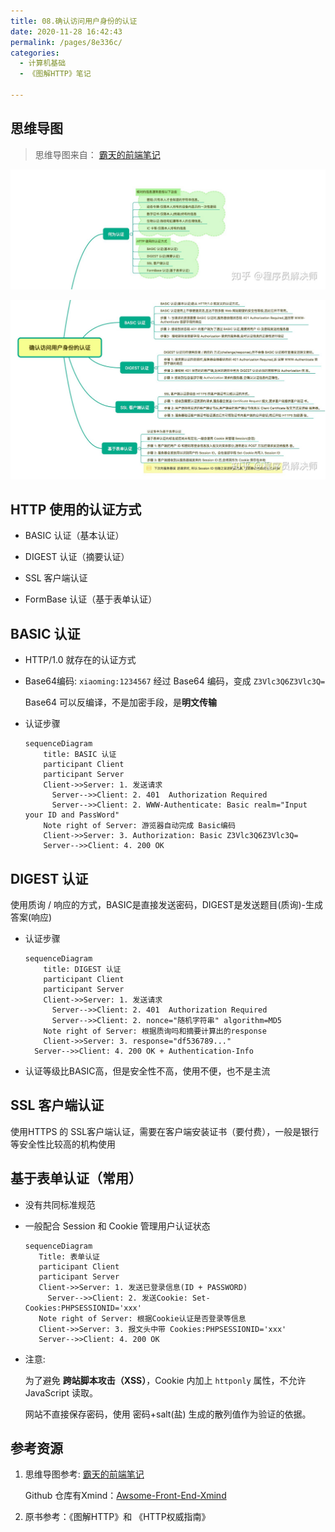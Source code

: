 ```yaml
---
title: 08.确认访问用户身份的认证
date: 2020-11-28 16:42:43
permalink: /pages/8e336c/
categories: 
  - 计算机基础
  - 《图解HTTP》笔记

---
```


## 思维导图

> 思维导图来自： [霸天的前端笔记](https://www.zhihu.com/column/c_57862727)

![img](./assets/img/v2-724b3275f795957e0f4e3fecdbd5a930_r.jpg)

![img](./assets/img/v2-262194c24fea4345e955bd9cea42f525_r.jpg)

## HTTP 使用的认证方式

- BASIC 认证（基本认证）

- DIGEST 认证（摘要认证）

- SSL 客户端认证

- FormBase 认证（基于表单认证）

## BASIC 认证

- HTTP/1.0 就存在的认证方式

- Base64编码:  `xiaoming:1234567` 经过 Base64 编码，变成 `Z3Vlc3Q6Z3Vlc3Q=`

  Base64 可以反编译，不是加密手段，是**明文传输**
  
- 认证步骤

  ```mermaid
  sequenceDiagram
      title: BASIC 认证
      participant Client
      participant Server
      Client->>Server: 1. 发送请求
  		Server-->>Client: 2. 401  Authorization Required  
  		Server-->>Client: 2. WWW-Authenticate: Basic realm="Input your ID and PassWord"
  	  Note right of Server: 游览器自动完成 Basic编码
  	  Client->>Server: 3. Authorization: Basic Z3Vlc3Q6Z3Vlc3Q=
      Server-->>Client: 4. 200 OK
  ```
## DIGEST 认证

使用质询 / 响应的方式，BASIC是直接发送密码，DIGEST是发送题目(质询)-生成答案(响应)

- 认证步骤
  ```mermaid
  sequenceDiagram
      title: DIGEST 认证
      participant Client
      participant Server
      Client->>Server: 1. 发送请求
  		Server-->>Client: 2. 401  Authorization Required  
  		Server-->>Client: 2. nonce="随机字符串" algorithm=MD5
  	  Note right of Server: 根据质询吗和摘要计算出的response
  	  Client->>Server: 3. response="df536789..."
    Server-->>Client: 4. 200 OK + Authentication-Info
  ```
  
- 认证等级比BASIC高，但是安全性不高，使用不便，也不是主流

## SSL 客户端认证

使用HTTPS 的 SSL客户端认证，需要在客户端安装证书（要付费），一般是银行等安全性比较高的机构使用

## 基于表单认证（常用）

- 没有共同标准规范
- 一般配合 Session 和 Cookie 管理用户认证状态
   ```mermaid
  sequenceDiagram
      Title: 表单认证
      participant Client
      participant Server
      Client->>Server: 1. 发送已登录信息(ID + PASSWORD)
  		Server-->>Client: 2. 发送Cookie: Set-Cookies:PHPSESSIONID='xxx'
  	  Note right of Server: 根据Cookie认证是否登录等信息
  	  Client->>Server: 3. 报文头中带 Cookies:PHPSESSIONID='xxx'
      Server-->>Client: 4. 200 OK
  ```

- 注意:

  为了避免 **跨站脚本攻击（XSS）**，Cookie 内加上 `httponly` 属性，不允许 JavaScript 读取。

  网站不直接保存密码，使用 密码+salt(盐) 生成的散列值作为验证的依据。

## 参考资源

1. 思维导图参考:  [霸天的前端笔记](https://www.zhihu.com/column/c_57862727)

   Github 仓库有Xmind：[Awsome-Front-End-Xmind](https://github.com/bailinlin/Awsome-Front-End-Xmind)

2. 原书参考：《图解HTTP》和 《HTTP权威指南》